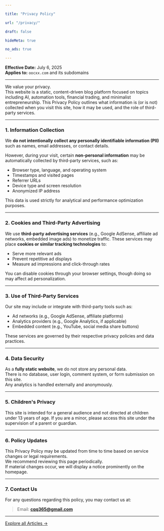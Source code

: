 ```yaml
---

title: "Privacy Policy"

url: "/privacy/"

draft: false

hideMeta: true

no_ads: true

---
```


**Effective Date:** July 6, 2025  
**Applies to:** `oocxx.com` and its subdomains

---

We value your privacy.  
This website is a static, content-driven blog platform focused on topics including AI, automation tools, financial trading, and minimalist entrepreneurship. This Privacy Policy outlines what information is (or is not) collected when you visit this site, how it may be used, and the role of third-party services.

---

### 1. Information Collection

We **do not intentionally collect any personally identifiable information (PII)** such as names, email addresses, or contact details.

However, during your visit, certain **non-personal information** may be automatically collected by third-party services, such as:

- Browser type, language, and operating system  
- Timestamps and visited pages  
- Referrer URLs  
- Device type and screen resolution  
- Anonymized IP address

This data is used strictly for analytical and performance optimization purposes.

---

### 2. Cookies and Third-Party Advertising

We use **third-party advertising services** (e.g., Google AdSense, affiliate ad networks, embedded image ads) to monetize traffic. These services may place **cookies or similar tracking technologies** to:

- Serve more relevant ads  
- Prevent repetitive ad displays  
- Measure ad impressions and click-through rates

You can disable cookies through your browser settings, though doing so may affect ad personalization.

---

### 3. Use of Third-Party Services

Our site may include or integrate with third-party tools such as:

- Ad networks (e.g., Google AdSense, affiliate platforms)  
- Analytics providers (e.g., Google Analytics, if applicable)  
- Embedded content (e.g., YouTube, social media share buttons)

These services are governed by their respective privacy policies and data practices.

---

### 4. Data Security

As a **fully static website**, we do not store any personal data.  
There is no database, user login, comment system, or form submission on this site.  
Any analytics is handled externally and anonymously.

---

### 5. Children's Privacy

This site is intended for a general audience and not directed at children under 13 years of age. If you are a minor, please access this site under the supervision of a parent or guardian.

---

### 6. Policy Updates

This Privacy Policy may be updated from time to time based on service changes or legal requirements.  
We recommend reviewing this page periodically.  
If material changes occur, we will display a notice prominently on the homepage.

---

### 7. Contact Us

For any questions regarding this policy, you may contact us at:

> Email: **cqq365@gmail.com**  

---

[Explore all Articles →](https://www.oocxx.com/archives/)


